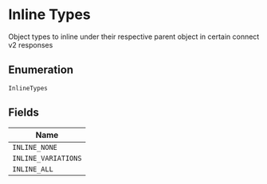 
# Inline Types

Object types to inline under their respective parent object in certain connect v2 responses

## Enumeration

`InlineTypes`

## Fields

| Name |
|  --- |
| `INLINE_NONE` |
| `INLINE_VARIATIONS` |
| `INLINE_ALL` |

